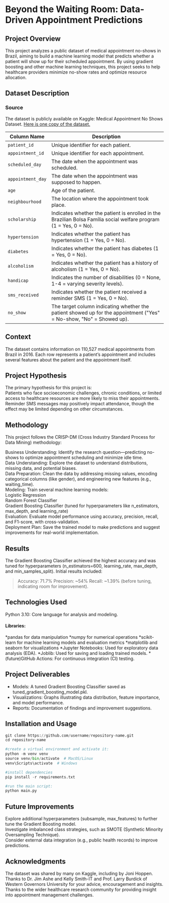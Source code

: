 # Beyond the Waiting Room: Data-Driven Appointment Predictions

## Project Overview
This project analyzes a public dataset of medical appointment no-shows in Brazil, aiming to build a machine learning model that predicts whether a patient will show up for their scheduled appointment. By using gradient boosting and other machine learning techniques, this project seeks to help healthcare providers minimize no-show rates and optimize resource allocation.

## Dataset Description
### Source

The dataset is publicly available on Kaggle: Medical Appointment No Shows Dataset. [Here is one copy of the dataset.](https://www.kaggle.com/datasets/joniarroba/noshowappointments) 

| **Column Name**   | **Description**                                                                                   |
|------------------ |---------------------------------------------------------------------------------------------------|
| `patient_id`      | Unique identifier for each patient.                                                                |
| `appointment_id`  | Unique identifier for each appointment.                                                             |
| `scheduled_day`   | The date when the appointment was scheduled.                                                        |
| `appointment_day` | The date when the appointment was supposed to happen.                                               |
| `age`             | Age of the patient.                                                                                 |
| `neighbourhood`   | The location where the appointment took place.                                                       |
| `scholarship`     | Indicates whether the patient is enrolled in the Brazilian Bolsa Família social welfare program (1 = Yes, 0 = No). |
| `hypertension`    | Indicates whether the patient has hypertension (1 = Yes, 0 = No).                                   |
| `diabetes`        | Indicates whether the patient has diabetes (1 = Yes, 0 = No).                                       |
| `alcoholism`      | Indicates whether the patient has a history of alcoholism (1 = Yes, 0 = No).                        |
| `handicap`        | Indicates the number of disabilities (0 = None, 1-4 = varying severity levels).                     |
| `sms_received`    | Indicates whether the patient received a reminder SMS (1 = Yes, 0 = No).                            |
| `no_show`         | The target column indicating whether the patient showed up for the appointment ("Yes" = No-show, "No" = Showed up). |

## Context
The dataset contains information on 110,527 medical appointments from Brazil in 2016. Each row represents a patient’s appointment and includes several features about the patient and the appointment itself.

## Project Hypothesis
The primary hypothesis for this project is:<br>
Patients who face socioeconomic challenges, chronic conditions, or limited access to healthcare resources are more likely to miss their appointments.<br>
Reminder SMS messages may positively impact attendance, though the effect may be limited depending on other circumstances.

## Methodology
This project follows the CRISP-DM (Cross Industry Standard Process for Data Mining) methodology:

Business Understanding: Identify the research question—predicting no-shows to optimize appointment scheduling and minimize idle time.<br>
Data Understanding: Explore the dataset to understand distributions, missing data, and potential biases.<br>
Data Preparation: Clean the data by addressing missing values, encoding categorical columns (like gender), and engineering new features (e.g., waiting_time).<br>
Modeling: Train several machine learning models:<br>
Logistic Regression<br>
Random Forest Classifier<br>
Gradient Boosting Classifier (tuned for hyperparameters like n_estimators, max_depth, and learning_rate)<br>
Evaluation: Evaluate model performance using accuracy, precision, recall, and F1-score, with cross-validation.<br>
Deployment Plan: Save the trained model to make predictions and suggest improvements for real-world implementation.<br>

## Results

The Gradient Boosting Classifier achieved the highest accuracy and was tuned for hyperparameters (n_estimators=600, learning_rate, max_depth, and min_samples_split). Initial results included:

>Accuracy: 71.7%
>Precision: ~54%
>Recall: ~1.39% (before tuning, indicating room for improvement).
>
## Technologies Used
Python 3.10: Core language for analysis and modeling.
#### Libraries:
*pandas for data manipulation
*numpy for numerical operations
*scikit-learn for machine learning models and evaluation metrics
*matplotlib and seaborn for visualizations
*Jupyter Notebooks: Used for exploratory data analysis (EDA).
*Joblib: Used for saving and loading trained models.
*(future)GitHub Actions: For continuous integration (CI) testing.
## Project Deliverables
* Models: A tuned Gradient Boosting Classifier saved as tuned_gradient_boosting_model.pkl.
* Visualizations: Graphs illustrating data distribution, feature importance, and model performance.
* Reports: Documentation of findings and improvement suggestions.

## Installation and Usage

``` python
git clone https://github.com/username/repository-name.git
cd repository-name

#create a virtual environment and activate it:
python -m venv venv
source venv/bin/activate  # MacOS/Linux
venv\Scripts\activate  # Windows

#install dependencies
pip install -r requirements.txt

#run the main script:
python main.py
```
## Future Improvements
Explore additional hyperparameters (subsample, max_features) to further tune the Gradient Boosting model.<br>
Investigate imbalanced class strategies, such as SMOTE (Synthetic Minority Oversampling Technique).<br>
Consider external data integration (e.g., public health records) to improve predictions.<br>

## Acknowledgments
The dataset was shared by many on Kaggle, including by Joni Hoppen.<br>
Thanks to Dr. Jim Ashe and Kelly Smith-IT and Prof. Larry Burdick of Western Governors University for your advice, encouragement and insights. <br>
Thanks to the wider healthcare research community for providing insight into appointment management challenges.
